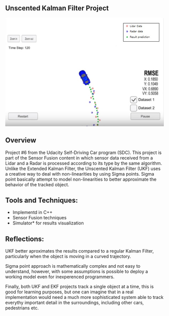 ## Unscented Kalman Filter Project

<img src="Sim.jpg" widht="320" alt="Combined Image" />

Overview
---

Project #6 from the Udacity Self-Driving Car program (SDC). This project is part of the Sensor Fusion content in which sensor data received from a Lidar and a Radar is processed according to its type by the same algorithm. Unlike the Extended Kalman Filter, the Unscented Kalman Filter (UKF) uses a creative way to deal with non-linearities by using Sigma points.
Sigma point basically attempt to model non-linearities to better approximate the behavior of the tracked object.

Tools and Techniques:
---

* Implementd in C++
* Sensor Fusion techniques
* Simulator* for results visualization

Reflections:
---

UKF better aproximates the results compared to a regular Kalman Filter, particularly when the object is moving in a curved trajectory.

Sigma point approach is mathematically complex and not easy to understand, however, with some assumptions is possible to deploy a working model even for inexperenced programmers.

Finally, both UKF and EKF projects track a single object at a time, this is good for learning purposes, but one can imagine that in a real implementation would need a much more sophisticated system able to track everythy important detail in the surroundings, including other cars, pedestrians etc.
